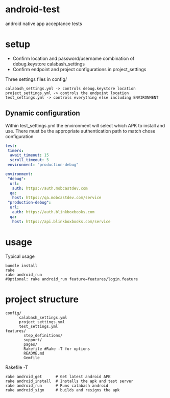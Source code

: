 android-test
============

android native app acceptance tests

setup
=====
- Confirm location and password/username combination of debug.keystore calabash_settings
- Confirm endpoint and project configurations in project_settings

Three settings files in config/
```
calabash_settings.yml -> controls debug.keystore location
project_settings.yml -> controls the endpoint location
test_settings.yml -> controls everything else including ENVIRONMENT
```
Dynamic configuration
---------------------
Within test_settings.yml the environment will select which APK to install and use.
There must be the appropriate authentication path to match chose configuration
```yaml
test:
 timers:
  await_timeout: 15
  scroll_timeout: 5
 environment: "production-debug"

environment:
 "debug":
  url:
   auth: https://auth.mobcastdev.com
  qa:
   host: https://qa.mobcastdev.com/service
 "production-debug":
  url:
   auth: https://auth.blinkboxbooks.com
  qa:
   host: https://api.blinkboxbooks.com/service
```
usage
=====

Typical usage
```shell
bundle install
rake 
rake android_run
#Optional: rake android_run feature=features/login.feature
```
project structure
================

```shell
config/
	  calabash_settings.yml
	  project_settings.yml
      test_settings.yml
features/
		step_definitions/
		support/
		pages/
		Rakefile #Rake -T for options
		README.md
		Gemfile
```

Rakefile -T
```
rake android_get      # Get latest android APK
rake android_install  # Installs the apk and test server
rake android_run      # Runs calabash android
rake android_sign     # builds and resigns the apk
```	
